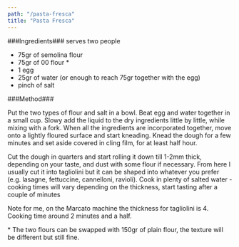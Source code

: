 ```yaml
---
path: "/pasta-fresca"
title: "Pasta Fresca"
---
```


###Ingredients###
serves two people

- 75gr of semolina flour
- 75gr of 00 flour *
- 1 egg
- 25gr of water (or enough to reach 75gr together with the egg)
- pinch of salt

###Method###

Put the two types of flour and salt in a bowl. Beat egg and water together in a small cup.
Slowy add the liquid to the dry ingredients little by little, while mixing with a fork. When all the ingredients are incorporated together, move onto a lightly floured surface and start kneading. Knead the dough for a few minutes and set aside covered in cling film, for at least half hour.

Cut the dough in quarters and start rolling it down till 1-2mm thick, depending on your taste, and dust with some flour if necessary. From here I usually cut it into tagliolini but it can be shaped into whatever you prefer (e.g. lasagne, fettuccine, cannelloni, ravioli). Cook in plenty of salted water - cooking times will vary depending on the thickness, start tasting after a couple of minutes

Note for me, on the Marcato machine the thickness for tagliolini is 4. Cooking time around 2 minutes and a half. 

\* The two flours can be swapped with 150gr of plain flour, the texture will be different but still fine. 